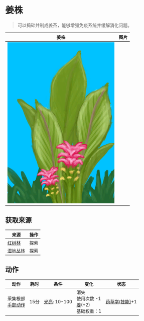 # 姜株  
> 可以捣碎并制成姜茶，能够增强免疫系统并缓解消化问题。  
  
  姜株  |   图片   
 ----  |  ----:   
   |  ![](Sprite/GingerPlant.png)   
  
## 获取来源  
来源  |  操作  
----  |  ----  
[红树林](Mangroves.md)  |  探索  
[湿地丛林](Wetlands.md)  |  探索  
## 动作  
动作  |  耗时  |  条件  |  变化  |  状态  
----  |  ----  |  ----  |  ----  |  ----  
采集根部<br>[手部动作](HandAction.md)  |  15分  |  [光亮](Light.md): 10-100  |  消失<br>使用次数  -1<br>[姜](Ginger.md)(+2)<br>基础权重：1<br>  |  [药草学(技能)](Skill_Herbology.md)+1  
